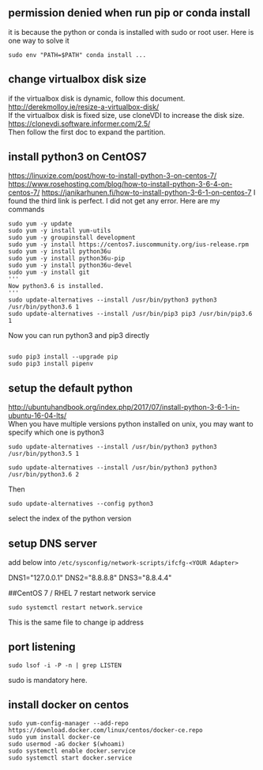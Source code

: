 
## permission denied when run pip or conda install
it is because the python or conda is installed with sudo or root user. Here is one way to solve it
```
sudo env "PATH=$PATH" conda install ...
```

## change virtualbox disk size
if the virtualbox disk is dynamic, follow this document.
http://derekmolloy.ie/resize-a-virtualbox-disk/   
If the virtualbox disk is fixed size, use cloneVDI to increase the disk size.
https://clonevdi.software.informer.com/2.5/   
Then follow the first doc to expand the partition.

## install python3 on CentOS7
https://linuxize.com/post/how-to-install-python-3-on-centos-7/  
https://www.rosehosting.com/blog/how-to-install-python-3-6-4-on-centos-7/
https://janikarhunen.fi/how-to-install-python-3-6-1-on-centos-7
I found the third link is perfect. I did not get any error.
Here are my commands
```
sudo yum -y update
sudo yum -y install yum-utils
sudo yum -y groupinstall development
sudo yum -y install https://centos7.iuscommunity.org/ius-release.rpm
sudo yum -y install python36u
sudo yum -y install python36u-pip
sudo yum -y install python36u-devel
sudo yum -y install git
'''
Now python3.6 is installed.
'''
sudo update-alternatives --install /usr/bin/python3 python3 /usr/bin/python3.6 1
sudo update-alternatives --install /usr/bin/pip3 pip3 /usr/bin/pip3.6 1
```
Now you can run python3 and pip3 directly
```

sudo pip3 install --upgrade pip
sudo pip3 install pipenv
```


## setup the default python
http://ubuntuhandbook.org/index.php/2017/07/install-python-3-6-1-in-ubuntu-16-04-lts/  
When you have multiple versions python installed on unix, you may want to specify which one is python3
```
sudo update-alternatives --install /usr/bin/python3 python3 /usr/bin/python3.5 1

sudo update-alternatives --install /usr/bin/python3 python3 /usr/bin/python3.6 2
```
Then 
```
sudo update-alternatives --config python3
```
select the index of the python version

## setup DNS server
add below into ```/etc/sysconfig/network-scripts/ifcfg-<YOUR Adapter>```

DNS1="127.0.0.1"
DNS2="8.8.8.8"
DNS3="8.8.4.4"

##CentOS 7 / RHEL 7 restart network service
```
sudo systemctl restart network.service
```
This is the same file to change ip address

## port listening
```
sudo lsof -i -P -n | grep LISTEN
```
sudo is mandatory here.

## install docker on centos
```
sudo yum-config-manager --add-repo https://download.docker.com/linux/centos/docker-ce.repo
sudo yum install docker-ce
sudo usermod -aG docker $(whoami)
sudo systemctl enable docker.service
sudo systemctl start docker.service
```





